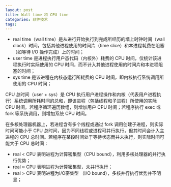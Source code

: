 ```yaml
---
layout: post
title: Wall time 和 CPU time
categories: 软件技术
tags: 
---
```


* real time（wall time）是从进行开始执行到完成所经历的墙上时钟时间（wall clock）时间，包括其他进程使用的时间片（time slice）和本进程耗费在阻塞（如等待 I/O 操作完成）上的时间；
* user time 是进程执行用户态代码（内核外）耗费的 CPU 时间，仅统计该进程执行时实际使用的 CPU 时间，而不计入其他进程使用的时间片和本进程阻塞的时间；
* sys time 是该进程在内核态运行所耗费的 CPU 时间，即内核执行系统调用所使用的 CPU 时间；

CPU 总时间（user + sys）是 CPU 执行用户进程操作和内核（代表用户进程执行）系统调用所耗时间的总和，即该进程（包括线程和子进程）所使用的实际 CPU 时间。若程序循环遍历数组，则增加用户 CPU 时间；若程序执行 exec 或 fork 等系统调用，则增加系统 CPU 时间。

在多核处理器机器上，若进程含有多个线程或通过 fork 调用创建子进程，则实际时间可能小于 CPU 总时间，因为不同线程或进程可并行执行，但其时间会计入主进程的 CPU 总时间。若程序在某段时间处于等待状态而并未执行，则实际时间可能大于 CPU 总时间：

* real < CPU 表明进程为计算密集型（CPU bound），利用多核处理器的并行执行优势；
* real ≈ CPU 表明进程为计算密集型，未并行执行；
* real > CPU 表明进程为I/O密集型 （I/O bound），多核并行执行优势并不明显；